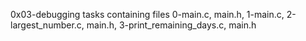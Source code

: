 0x03-debugging tasks containing files 0-main.c, main.h, 1-main.c, 2-largest_number.c, main.h, 3-print_remaining_days.c, main.h
